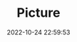 ---
weight: 1
images:
- /images/edited/99.jpeg
title: Picture
date: 2022-10-24 22:59:53
tags:
- luminar
- work
---